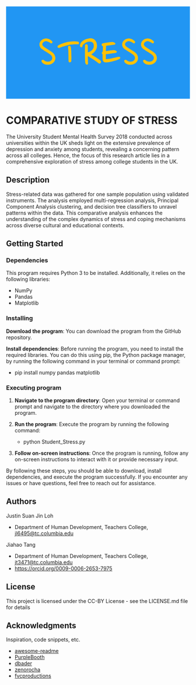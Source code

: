 ![Banner](https://github.com/Nickdon666/HUDK4054/blob/797776cec18b8d4fa7b749188ffd0d3251bb2081/STRESS.png)
# COMPARATIVE STUDY OF STRESS 

The University Student Mental Health Survey 2018 conducted across universities within the UK sheds light on the extensive prevalence of depression and anxiety among students, revealing a concerning pattern across all colleges. Hence, the focus of this research article lies in a comprehensive exploration of stress among college students in the UK.

## Description

Stress-related data was gathered for one sample population using validated instruments. The analysis employed multi-regression analysis, Principal Component Analysis clustering, and decision tree classifiers to unravel patterns within the data. This comparative analysis enhances the understanding of the complex dynamics of stress and coping mechanisms across diverse cultural and educational contexts.

## Getting Started

### Dependencies

This program requires Python 3 to be installed.
Additionally, it relies on the following libraries:
- NumPy
- Pandas
- Matplotlib

### Installing

**Download the program**: You can download the program from the GitHub repository.

**Install dependencies**: Before running the program, you need to install the required libraries. You can do this using pip, the Python package manager, by running the following command in your terminal or command prompt:
- pip install numpy pandas matplotlib

### Executing program

1. **Navigate to the program directory**: Open your terminal or command prompt and navigate to the directory where you downloaded the program.

2. **Run the program**: Execute the program by running the following command:
   - python Student_Stress.py

3. **Follow on-screen instructions**: Once the program is running, follow any on-screen instructions to interact with it or provide necessary input.

By following these steps, you should be able to download, install dependencies, and execute the program successfully. If you encounter any issues or have questions, feel free to reach out for assistance.



## Authors

Justin Suan Jin Loh
- Department of Human Development, Teachers College, [jl6495@tc.columbia.edu](mailto:jl6495@tc.columbia.edu)

Jiahao Tang
- Department of Human Development, Teachers College, [jt3471@tc.columbia.edu](mailto:jt3471@tc.columbia.edu)
- https://orcid.org/0009-0006-2653-7975

## License

This project is licensed under the CC-BY License - see the LICENSE.md file for details

## Acknowledgments

Inspiration, code snippets, etc.
* [awesome-readme](https://github.com/matiassingers/awesome-readme)
* [PurpleBooth](https://gist.github.com/PurpleBooth/109311bb0361f32d87a2)
* [dbader](https://github.com/dbader/readme-template)
* [zenorocha](https://gist.github.com/zenorocha/4526327)
* [fvcproductions](https://gist.github.com/fvcproductions/1bfc2d4aecb01a834b46)
